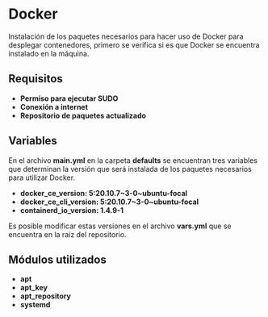 
Docker
=========

Instalación de los paquetes necesarios para hacer uso de Docker para desplegar contenedores, primero se verifica si es que Docker se encuentra instalado en la máquina.

Requisitos
------------

 - **Permiso para ejecutar SUDO**
 - **Conexión a internet**
 - **Repositorio de paquetes actualizado**

Variables
--------------

En el archivo **main.yml** en la carpeta **defaults** se encuentran tres variables que determinan la versión que será instalada de los paquetes necesarios para utilizar Docker.

 - **docker_ce_version: 5:20.10.7\~3-0~ubuntu-focal**
 - **docker_ce_cli_version: 5:20.10.7\~3-0~ubuntu-focal**
 - **containerd_io_version: 1.4.9-1**

Es posible modificar estas versiones en el archivo **vars.yml** que se encuentra en la raíz del repositorio.

Módulos utilizados
------------

 - **apt**
 - **apt_key**
 - **apt_repository**
 - **systemd**
